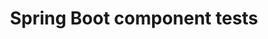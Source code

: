 ---
title: Spring Boot component tests
location: https://github.com/dndanoff/spring-boot-unit-integration-test-example
desc: A Spring Boot that shows how to do componnets tests with Cucumber library
sequence: 3
---